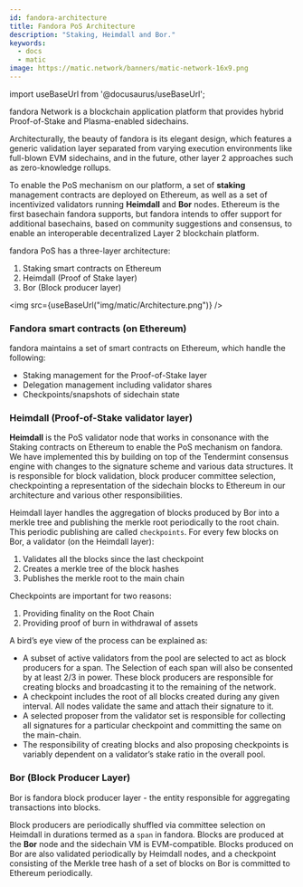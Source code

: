 ```yaml
---
id: fandora-architecture
title: Fandora PoS Architecture
description: "Staking, Heimdall and Bor."
keywords:
  - docs
  - matic
image: https://matic.network/banners/matic-network-16x9.png
---
```

import useBaseUrl from '@docusaurus/useBaseUrl';

fandora Network is a blockchain application platform that provides hybrid Proof-of-Stake and Plasma-enabled sidechains.

Architecturally, the beauty of fandora is its elegant design, which features a generic validation layer separated from varying execution environments like full-blown EVM sidechains, and in the future, other layer 2 approaches such as zero-knowledge rollups.

To enable the PoS mechanism on our platform, a set of **staking** management contracts are deployed on Ethereum, as well as a set of incentivized validators running **Heimdall** and **Bor** nodes. Ethereum is the first basechain fandora supports, but fandora intends to offer support for additional basechains, based on community suggestions and consensus, to enable an interoperable decentralized Layer 2 blockchain platform.

fandora PoS has a three-layer architecture:

1. Staking smart contracts on Ethereum
2. Heimdall (Proof of Stake layer)
3. Bor (Block producer layer)

<img src={useBaseUrl("img/matic/Architecture.png")} />

### Fandora smart contracts (on Ethereum)

fandora maintains a set of smart contracts on Ethereum, which handle the following:

- Staking management for the Proof-of-Stake layer
- Delegation management including validator shares
- Checkpoints/snapshots of sidechain state

### Heimdall (Proof-of-Stake validator layer)

**Heimdall** is the PoS validator node that works in consonance with the Staking contracts on Ethereum to enable the PoS mechanism on fandora. We have implemented this by building on top of the Tendermint consensus engine with changes to the signature scheme and various data structures. It is responsible for block validation, block producer committee selection, checkpointing a representation of the sidechain blocks to Ethereum in our architecture and various other responsibilities.

Heimdall layer handles the aggregation of blocks produced by Bor into a merkle tree and publishing the merkle root periodically to the root chain. This periodic publishing are called `checkpoints`. For every few blocks on Bor, a validator (on the Heimdall layer):

1. Validates all the blocks since the last checkpoint
2. Creates a merkle tree of the block hashes
3. Publishes the merkle root to the main chain

Checkpoints are important for two reasons:

1. Providing finality on the Root Chain
2. Providing proof of burn in withdrawal of assets

A bird’s eye view of the process can be explained as:

- A subset of active validators from the pool are selected to act as block producers for a span. The Selection of each span will also be consented by at least 2/3 in power. These block producers are responsible for creating blocks and broadcasting it to the remaining of the network.
- A checkpoint includes the root of all blocks created during any given interval. All nodes validate the same and attach their signature to it.
- A selected proposer from the validator set is responsible for collecting all signatures for a particular checkpoint and committing the same on the main-chain.
- The responsibility of creating blocks and also proposing checkpoints is variably dependent on a validator’s stake ratio in the overall pool.

### Bor (Block Producer Layer)

Bor is fandora block producer layer - the entity responsible for aggregating transactions into blocks.

Block producers are periodically shuffled via committee selection on Heimdall in durations termed as a `span` in fandora. Blocks are produced at the **Bor** node and the sidechain VM is EVM-compatible. Blocks produced on Bor are also validated periodically by Heimdall nodes, and a checkpoint consisting of the Merkle tree hash of a set of blocks on Bor is committed to Ethereum periodically.